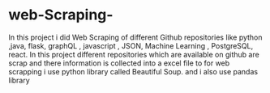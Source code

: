 # web-Scraping-
In this project i did Web Scraping of different Github  repositories like python ,java,
flask, graphQL , javascript , JSON, Machine Learning , PostgreSQL, react.
In this project different repositories which are available on github are scrap and there information is
collected into a excel file to for web scrapping i use python library called Beautiful Soup.
and i also use pandas library 

